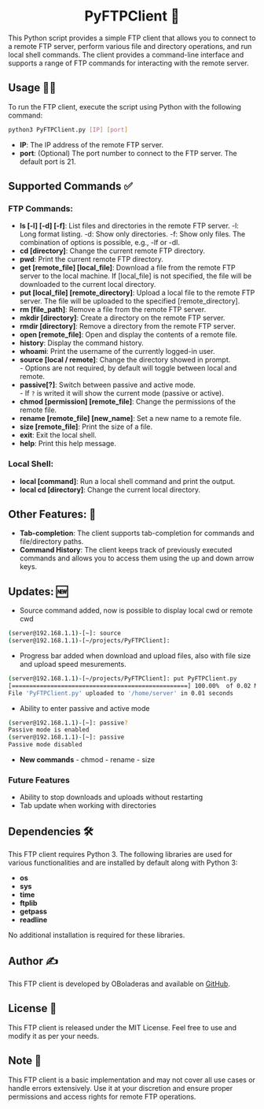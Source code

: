  <h1 align=center>PyFTPClient 🚀</h1>
This Python script provides a simple FTP client that allows you to connect to a remote FTP server, perform various file and directory operations, and run local shell commands. The client provides a command-line interface and supports a range of FTP commands for interacting with the remote server.

## Usage 👨‍💻

To run the FTP client, execute the script using Python with the following command:
``` bash
python3 PyFTPClient.py [IP] [port]
```
- **IP**: The IP address of the remote FTP server.
- **port**: (Optional) The port number to connect to the FTP server. The default port is 21.

## Supported Commands ✅
### FTP Commands:
- **ls [-l] [-d] [-f]**: List files and directories in the remote FTP server.
        -l: Long format listing.
        -d: Show only directories.
        -f: Show only files.
        The combination of options is possible, e.g., -lf or -dl.
- **cd [directory]**: Change the current remote FTP directory.
- **pwd**: Print the current remote FTP directory.
- **get [remote_file] [local_file]**: Download a file from the remote FTP server to the local machine.
        If [local_file] is not specified, the file will be downloaded to the current local directory.
- **put [local_file] [remote_directory]**: Upload a local file to the remote FTP server.
        The file will be uploaded to the specified [remote_directory].
- **rm [file_path]**: Remove a file from the remote FTP server.
- **mkdir [directory]**: Create a directory on the remote FTP server.
- **rmdir [directory]**: Remove a directory from the remote FTP server.
- **open [remote_file]**: Open and display the contents of a remote file.
- **history**: Display the command history.
- **whoami**: Print the username of the currently logged-in user.
- **source [local / remote]**: Change the directory showed in prompt.  
        - Options are not required, by default will toggle between local and remote.
- **passive[?]**: Switch between passive and active mode.  
        - If `?` is writed it will show the current mode (passive or active).
- **chmod [permission] [remote_file]**: Change the permissions of the remote file.
- **rename [remote_file] [new_name]**: Set a new name to a remote file.
- **size [remote_file]**: Print the size of a file.
- **exit**: Exit the local shell.
- **help**: Print this help message.

### Local Shell:
- **local [command]**: Run a local shell command and print the output.
- **local cd [directory]**: Change the current local directory.

## Other Features: 🌟
- **Tab-completion**: The client supports tab-completion for commands and file/directory paths.
- **Command History**: The client keeps track of previously executed commands and allows you to access them using the up and down arrow keys.

## Updates: 🆕
- Source command added, now is possible to display local cwd or remote cwd
``` bash
(server@192.168.1.1)-[~]: source 
(server@192.168.1.1)-[~/projects/PyFTPClient]: 
```
- Progress bar added when download and upload files, also with file size and upload speed mesurements.

``` bash
(server@192.168.1.1)-[~/projects/PyFTPClient]: put PyFTPClient.py
[==================================================] 100.00%  of 0.02 MB  [4.92 MB/s]         
File 'PyFTPClient.py' uploaded to '/home/server' in 0.01 seconds
```

- Ability to enter passive and active mode
``` bash
(server@192.168.1.1)-[~]: passive?
Passive mode is enabled
(server@192.168.1.1)-[~]: passive
Passive mode disabled
```

- **New commands**
        - chmod
        - rename
        - size

### Future Features
- Ability to stop downloads and uploads without restarting
- Tab update when working with directories

## Dependencies 🛠️
This FTP client requires Python 3. The following libraries are used for various functionalities and are installed by default along with Python 3:
- **os**
- **sys**
 - **time**
- **ftplib**
- **getpass**
- **readline**

No additional installation is required for these libraries.


## Author ✍️
This FTP client is developed by OBoladeras and available on [GitHub](https://github.com/OBoladeras).

## License 📄
This FTP client is released under the MIT License. Feel free to use and modify it as per your needs.

## Note 📝
This FTP client is a basic implementation and may not cover all use cases or handle errors extensively. Use it at your discretion and ensure proper permissions and access rights for remote FTP operations.
